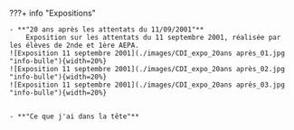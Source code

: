 ???+ info "Expositions"
    

    - **"20 ans après les attentats du 11/09/2001"**  
        Exposition sur les attentats du 11 septembre 2001, réalisée par les élèves de 2nde et 1ère AEPA.  
	![Exposition 11 septembre 2001](./images/CDI_expo_20ans après_01.jpg "info-bulle"){width=20%}
	![Exposition 11 septembre 2001](./images/CDI_expo_20ans après_02.jpg "info-bulle"){width=20%}
	![Exposition 11 septembre 2001](./images/CDI_expo_20ans après_03.jpg "info-bulle"){width=20%}

  
    - **"Ce que j'ai dans la tête"**